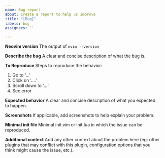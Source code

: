 ```yaml
---
name: Bug report
about: Create a report to help us improve
title: "[Bug]"
labels: bug
assignees: ''

---
```


**Neovim version**
The output of `nvim --version`

**Describe the bug**
A clear and concise description of what the bug is.

**To Reproduce**
Steps to reproduce the behavior:
1. Go to '...'
2. Click on '....'
3. Scroll down to '....'
4. See error

**Expected behavior**
A clear and concise description of what you expected to happen.

**Screenshots**
If applicable, add screenshots to help explain your problem.

**Minimal init file**
Minimal init.vim or init.lua in which the issue can be reproduced.

**Additional context**
Add any other context about the problem here (eg: other plugins that may conflict with this plugin, configuration options that you think might cause the issue, etc.).
